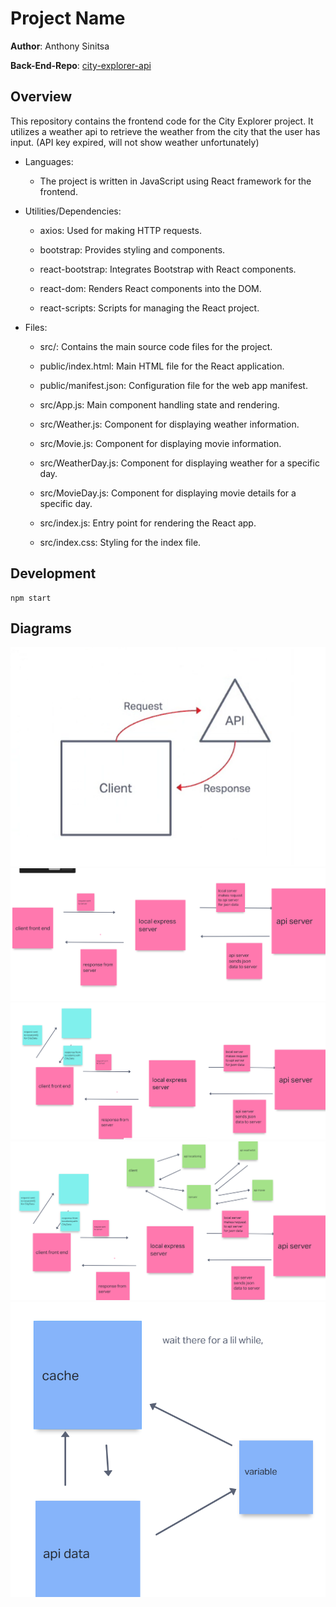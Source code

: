 # Project Name

**Author**: Anthony Sinitsa

**Back-End-Repo**: [city-explorer-api](https://github.com/AnthonySinitsa/city-explorer-api)

## Overview

This repository contains the frontend code for the City Explorer project. It utilizes a weather api to retrieve the weather from the city that the user has input. (API key expired, will not show weather unfortunately)

- Languages:

  - The project is written in JavaScript using React framework for the frontend.

- Utilities/Dependencies:

  - axios: Used for making HTTP requests.

  - bootstrap: Provides styling and components.

  - react-bootstrap: Integrates Bootstrap with React components.

  - react-dom: Renders React components into the DOM.

  - react-scripts: Scripts for managing the React project.

- Files:

  - src/: Contains the main source code files for the project.

  - public/index.html: Main HTML file for the React application.

  - public/manifest.json: Configuration file for the web app manifest.

  - src/App.js: Main component handling state and rendering.

  - src/Weather.js: Component for displaying weather information.

  - src/Movie.js: Component for displaying movie information.

  - src/WeatherDay.js: Component for displaying weather for a specific day.

  - src/MovieDay.js: Component for displaying movie details for a specific day.

  - src/index.js: Entry point for rendering the React app.

  - src/index.css: Styling for the index file.

## Development

```,
npm start
```

## Diagrams

![diagram](screeny1.png)
![diagram](screeny2.png)
![diagram](screeny3.png)
![diagram](screeny4.png)
![diagram](screeny5.png)
